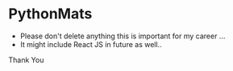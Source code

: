 # PythonMats

- Please don't delete anything this is important for my career ...
- It might include React JS in future as well..

Thank You